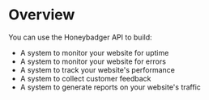 # Overview

You can use the Honeybadger API to build:

- A system to monitor your website for uptime
- A system to monitor your website for errors
- A system to track your website's performance
- A system to collect customer feedback
- A system to generate reports on your website's traffic

